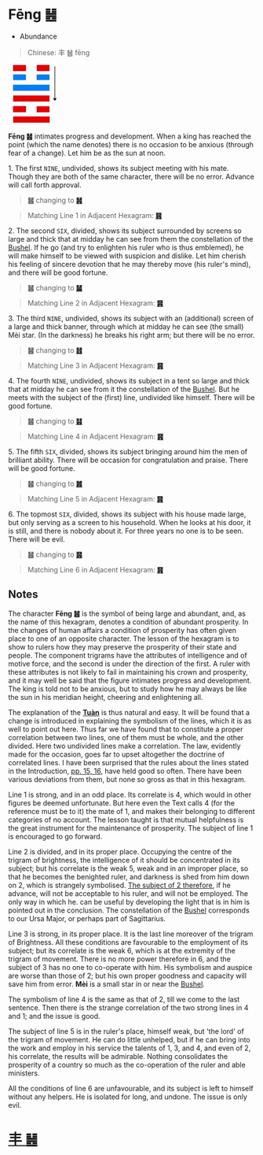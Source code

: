 # Fēng ䷶

* Abundance

> Chinese: 丰 ䷶ fēng

<a id="p-183"></a>

<img src="shapes/55.10.jpg" width="101" alt="丰">

**Fēng ䷶** intimates progress and development. When a king has reached the point (which the name denotes) there is no occasion to be anxious (through fear of a change). Let him be as the sun at noon.

1.<a name="55.1"></a> The first `NINE`, undivided, shows its subject meeting with his mate. Though they are both of the same character, there will be no error. Advance will call forth approval.

> **䷶** changing to [**䷽**](e5b08fe8bf87xiaoguo.md#62.1)

> Matching Line 1 in Adjacent Hexagram: [**䷷**](e69785lv.md#56.1)

2.<a name="55.2"></a> The second `SIX`, divided, shows its subject surrounded by screens so large and thick that at midday he can see from them the constellation of the [Bushel](https://everything2.com/title/Northern+Bushel). If he go (and try to enlighten his ruler who is thus emblemed), he will make himself to be viewed with suspicion and dislike. Let him cherish his feeling of sincere devotion that he may thereby move (his ruler's mind), and there will be good fortune.

> **䷶** changing to [**䷡**](e5a4a7e5a3aedazhuang.md#34.2)

> Matching Line 2 in Adjacent Hexagram: [**䷷**](e69785lv.md#56.2)

3.<a name="55.3"></a> The third `NINE`, undivided, shows its subject with an (additional) screen of a large and thick banner, through which at midday he can see (the small) Mèi star. (In the darkness) he breaks his right arm; but there will be no error.

> **䷶** changing to [**䷲**](e99c87zhen.md#51.3)

> Matching Line 3 in Adjacent Hexagram: [**䷷**](e69785lv.md#56.3)

<a id="p-184"></a>

4.<a name="55.4"></a> The fourth `NINE`, undivided, shows its subject in a tent so large and thick that at midday he can see from it the constellation of the [Bushel](https://everything2.com/title/Northern+Bushel). But he meets with the subject of the (first) line, undivided like himself. There will be good fortune.

> **䷶** changing to [**䷣**](e6988ee5a4b7mingyi.md#36.4)

> Matching Line 4 in Adjacent Hexagram: [**䷷**](e69785lv.md#56.4)

5.<a name="55.5"></a> The fifth `SIX`, divided, shows its subject bringing around him the men of brilliant ability. There will be occasion for congratulation and praise. There will be good fortune.

> **䷶** changing to [**䷰**](e99da9ge.md#49.5)

> Matching Line 5 in Adjacent Hexagram: [**䷷**](e69785lv.md#56.5)

6.<a name="55.6"></a> The topmost `SIX`, divided, shows its subject with his house made large, but only serving as a screen to his household. When he looks at his door, it is still, and there is nobody about it. For three years no one is to be seen. There will be evil.

> **䷶** changing to [**䷝**](e7a6bbli.md#30.6)

> Matching Line 6 in Adjacent Hexagram: [**䷷**](e69785lv.md#56.6)

<a id="p-185"></a>

## Notes

The character **Fēng ䷶** is the symbol of being large and abundant, and, as the name of this hexagram, denotes a condition of abundant prosperity. In the changes of human affairs a condition of prosperity has often given place to one of an opposite character. The lesson of the hexagram is to show to rulers how they may preserve the prosperity of their state and people. The component trigrams have the attributes of intelligence and of motive force, and the second is under the direction of the first. A ruler with these attributes is not likely to fail in maintaining his crown and prosperity, and it may well be said that the figure intimates progress and development. The king is told not to be anxious, but to study how he may always be like the sun in his meridian height, cheering and enlightening all.

The explanation of the [**Tuàn**](https://ctext.org/book-of-changes/tuan-zhuan) is thus natural and easy. It will be found that a change is introduced in explaining the symbolism of the lines, which it is as well to point out here. Thus far we have found that to constitute a proper correlation between two lines, one of them must be whole, and the other divided. Here two undivided lines make a correlation. The law, evidently made for the occasion, goes far to upset altogether the doctrine of correlated lines. I have been surprised that the rules about the lines stated in the Introduction, [pp. 15, 16](https://sacred-texts.com/ich/icintr02.htm#page_15), have held good so often. There have been various deviations from them, but none so gross as that in this hexagram.

Line 1 is strong, and in an odd place. Its correlate is 4, which would in other figures be deemed unfortunate. But here even the Text calls 4 (for the reference must be to it) the mate of 1, and makes their belonging to different categories of no account. The lesson taught is that mutual helpfulness is the great instrument for the maintenance of prosperity. The subject of line 1 is encouraged to go forward.

Line 2 is divided, and in its proper place. Occupying the centre of the trigram of brightness, the intelligence of it should be concentrated in its subject; but his correlate is the weak 5, weak and in an improper place, so that he becomes the benighted ruler, and darkness is shed from him down on 2, which is strangely symbolised. [The subject of 2 therefore](e69785lv.md#p-187), if he advance, will not be acceptable to his ruler, and will not be employed. The only way in which he. can be useful by developing the light that is in him is pointed out in the conclusion. The constellation of the [Bushel](https://everything2.com/title/Northern+Bushel) corresponds to our Ursa Major, or perhaps part of Sagittarius.

Line 3 is strong, in its proper place. It is the last line moreover of the trigram of Brightness. All these conditions are favourable to the employment of its subject; but its correlate is the weak 6, which is at the extremity of the trigram of movement. There is no more power therefore in 6, and the subject of 3 has no one to co-operate with him. His symbolism and auspice are worse than those of 2; but his own proper goodness and capacity will save him from error. **Mèi** is a small star in or near the [Bushel](https://everything2.com/title/Northern+Bushel).

The symbolism of line 4 is the same as that of 2, till we come to the last sentence. Then there is the strange correlation of the two strong lines in 4 and 1; and the issue is good.

The subject of line 5 is in the ruler's place, himself weak, but 'the lord' of the trigram of movement. He can do little unhelped, but if he can bring into the work and employ in his service the talents of 1, 3, and 4, and even of 2, his correlate, the results will be admirable. Nothing consolidates the prosperity of a country so much as the co-operation of the ruler and able ministers.

All the conditions of line 6 are unfavourable, and its subject is left to himself without any helpers. He is isolated for long, and undone. The issue is only evil.

# [丰 ䷶](e4b8b0feng_cn.md)
